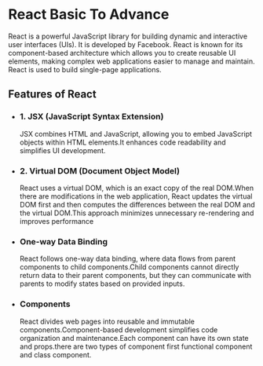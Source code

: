 # React Basic To Advance
React is a powerful JavaScript library for building dynamic and interactive user interfaces (UIs). It is developed by Facebook. React is known for its component-based architecture which allows you to create reusable UI elements, making complex web applications easier to manage and maintain. React is used to build single-page applications.

## Features of React
- ### 1. JSX (JavaScript Syntax Extension)
  JSX combines HTML and JavaScript, allowing you to embed JavaScript objects within HTML elements.It enhances code readability and simplifies UI development.
- ### 2. Virtual DOM (Document Object Model)
  React uses a virtual DOM, which is an exact copy of the real DOM.When there are modifications in the web application, React updates the virtual DOM first and then computes the differences between the real DOM and the virtual DOM.This approach minimizes unnecessary re-rendering and improves performance
- ### One-way Data Binding
  React follows one-way data binding, where data flows from parent components to child components.Child components cannot directly return data to their parent components, but they can communicate with parents to modify states based on provided inputs.
- ### Components
  React divides web pages into reusable and immutable components.Component-based development simplifies code organization and maintenance.Each component can have its own state and props.there are two types of component first functional component and class component.
